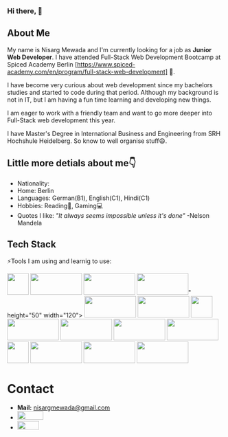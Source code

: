 ### Hi there, 👋

## About Me

My name is Nisarg Mewada and I'm currently looking for a job as **Junior Web Developer**. I have attended Full-Stack Web Development Bootcamp at Spiced Academy Berlin [https://www.spiced-academy.com/en/program/full-stack-web-development] 🌱. 

I have become very curious about web development since my bachelors studies and started to code during that period. Although my background is not in IT, but I am having a fun time learning and developing new things.

I am eager to work with a friendly team and want to go more deeper into Full-Stack web development this year. 

I have Master's Degree in International Business and Engineering from SRH Hochshule Heidelberg. So know to well organise stuff😄.

## Little more detials about me👇
<ul>
  <li>Nationality: <img src="https://upload.wikimedia.org/wikipedia/en/thumb/4/41/Flag_of_India.svg/1200px-Flag_of_India.svg.png" height="12" width="20"></li>
  <li>Home: Berlin <img src="https://upload.wikimedia.org/wikipedia/en/thumb/b/ba/Flag_of_Germany.svg/1200px-Flag_of_Germany.svg.png" height="12" width="20"></li>
  <li>Languages: German(B1), English(C1), Hindi(C1)</li>
  <li>Hobbies: Reading📖, Gaming💻</li>
  <li>Quotes I like: <i>"It always seems impossible unless it's done"</i> -Nelson Mandela
  </li>
</ul>

## **Tech Stack**

⚡Tools I am using and learnig to use:

<img src="https://upload.wikimedia.org/wikipedia/commons/9/99/Unofficial_JavaScript_logo_2.svg" height="50" width="50"> <img src="https://user-images.githubusercontent.com/73109141/148652129-f16146ce-42d3-4393-8025-739144ab52ce.png" height="50" width="120"> <img src="https://thehacktoday.com/wp-content/uploads/2017/01/1-16.png" height="50" width="120"> <img src="https://thehacktoday.com/wp-content/uploads/2017/01/1-16.png" height="50" width="120">" height="50" width="120"> <img src="https://www.ppw.de/blog/wordpress/wp-content/uploads/2019/01/Vue.js-Logo.jpg" height="50" width="120"> <img src="https://www.tutorialrepublic.com/lib/images/css-illustration.png" height="50" width="120"> <img src="https://cdn.pixabay.com/photo/2017/08/05/11/16/logo-2582748_1280.png" height="50" width="50"> <img src="https://cloud7.news/wp-content/uploads/2020/12/GitHub-introduces-dark-mode-and-sponsors.jpg" height="50" width="120"> <img src="https://www.prakalpana.com/wp-content/uploads/2020/10/react.png" height="50" width="120"> <img src="https://www.enlume.com/wp-content/uploads/2020/04/postman-big-3-1.jpg" height="50" width="120"> <img src="https://germanpowershell.com/wp-content/uploads/2019/04/visualstudio_code-card.png" height="50" width="120"> <img src="https://upload.wikimedia.org/wikipedia/commons/thumb/9/9c/IntelliJ_IDEA_Icon.svg/2048px-IntelliJ_IDEA_Icon.svg.png" height="50" width="50"> <img src="https://miro.medium.com/max/548/1*o474X_2eTiF2Dnn39h6Rjg.jpeg" height="50" width="120"> <img src="https://user-images.githubusercontent.com/64016811/114976236-42a68800-9ea3-11eb-9e30-b8623cc1d53f.png" height="50" width="120"> <img src="https://assets.ubuntu.com/v1/8dd99b80-ubuntu-logo14.png" height="50" width="120">


# Contact
- <strong>Mail:</strong> nisargmewada@gmail.com
- <a href="https://www.linkedin.com/in/nisargmewada/"><img src="https://upload.wikimedia.org/wikipedia/commons/thumb/0/01/LinkedIn_Logo.svg/2560px-LinkedIn_Logo.svg.png" height="20" width="60"></img></a>
- <a href="https://www.xing.com/profile/Nisarg_Mewada/cv"><img src="https://upload.wikimedia.org/wikipedia/commons/thumb/b/b4/Xing_logo.svg/2560px-Xing_logo.svg.png" height="20" width="50"></img></a>


